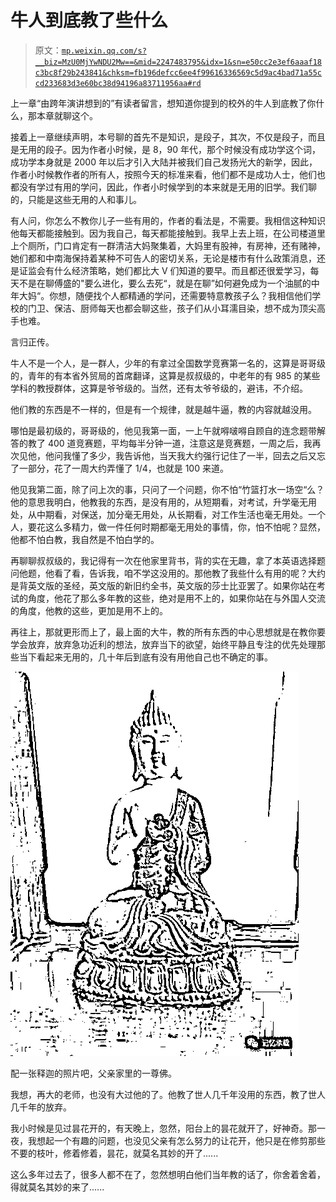 # 牛人到底教了些什么

> 原文：[`mp.weixin.qq.com/s?__biz=MzU0MjYwNDU2Mw==&mid=2247483795&idx=1&sn=e50cc2e3ef6aaaf18c3bc8f29b243841&chksm=fb196defcc6ee4f99616336569c5d9ac4bad71a55ccd233683d3e60bc38d94196a83711956aa#rd`](http://mp.weixin.qq.com/s?__biz=MzU0MjYwNDU2Mw==&mid=2247483795&idx=1&sn=e50cc2e3ef6aaaf18c3bc8f29b243841&chksm=fb196defcc6ee4f99616336569c5d9ac4bad71a55ccd233683d3e60bc38d94196a83711956aa#rd)

上一章“由跨年演讲想到的”有读者留言，想知道你提到的校外的牛人到底教了你什么，那本章就聊这个。

接着上一章继续声明，本号聊的首先不是知识，是段子，其次，不仅是段子，而且是无用的段子。因为作者小时候，是 8，90 年代，那个时候没有成功学这个词，成功学本身就是 2000 年以后才引入大陆并被我们自己发扬光大的新学，因此，作者小时候教作者的所有人，按照今天的标准来看，他们都不是成功人士，他们也都没有学过有用的学问，因此，作者小时候学到的本来就是无用的旧学。我们聊的，只能是这些无用的人和事儿。

有人问，你怎么不教你儿子一些有用的，作者的看法是，不需要。我相信这种知识他每天都能接触到。因为我自己，每天都能接触到。我早上去上班，在公司楼道里上个厕所，门口肯定有一群清洁大妈聚集着，大妈里有股神，有房神，还有赌神，她们都和中南海保持着某种不可告人的密切关系，无论是楼市有什么政策消息，还是证监会有什么经济策略，她们都比大 V 们知道的要早。而且都还很爱学习，每天不是在聊傅盛的"要么进化，要么去死“，就是在聊”如何避免成为一个油腻的中年大妈“。你想，随便找个人都精通的学问，还需要特意教孩子么？我相信他们学校的门卫、保洁、厨师每天也都会聊这些，孩子们从小耳濡目染，想不成为顶尖高手也难。

言归正传。

牛人不是一个人，是一群人，少年的有拿过全国数学竞赛第一名的，这算是哥哥级的，青年的有本省外贸局的首席翻译，这算是叔叔级的，中老年的有 985 的某些学科的教授群体，这算是爷爷级的。当然，还有太爷爷级的，避讳，不介绍。

他们教的东西是不一样的，但是有一个规律，就是越牛逼，教的内容就越没用。

哪怕是最初级的，哥哥级的，他见我第一面，一上午就嘚啵嘚自顾自的连念题带解答的教了 400 道竞赛题，平均每半分钟一道，注意这是竞赛题，一周之后，我再次见他，他问我懂了多少，我告诉他，当天我大约强行记住了一半，回去之后又忘了一部分，花了一周大约弄懂了 1/4，也就是 100 来道。

他见我第二面，除了问上次的事，只问了一个问题，你不怕“竹篮打水一场空“么？他的意思我明白，他教我的东西，是没有用的，从短期看，对考试，升学毫无用处，从中期看，对保送，加分毫无用处，从长期看，对工作生活也毫无用处。一个人，要花这么多精力，做一件任何时期都毫无用处的事情，你，怕不怕呢？显然，他都不怕白教，我自然是不怕白学的。

再聊聊叔叔级的，我记得有一次在他家里背书，背的实在无趣，拿了本英语选择题问他题，他看了看，告诉我，咱不学这没用的。那他教了我些什么有用的呢？大约是背英文版的圣经，英文版的新旧约全书，英文版的莎士比亚罢了。如果你站在考试的角度，他花了那么多年教的这些，绝对是用不上的，如果你站在与外国人交流的角度，他教的这些，更加是用不上的。

再往上，那就更形而上了，最上面的大牛，教的所有东西的中心思想就是在教你要学会放弃，放弃急功近利的想法，放弃当下的欲望，始终平静且专注的优先处理那些当下看起来无用的，几十年后到底有没有用他自己也不确定的事。

![](img/fde8cc04a79ca142c6ac9f8e571ecd71.png)

配一张释迦的照片吧，父亲家里的一尊佛。

我想，再大的老师，也没有大过他的了。他教了世人几千年没用的东西，教了世人几千年的放弃。

我小时候是见过昙花开的，有天晚上，忽然，阳台上的昙花就开了，好神奇。那一夜，我想起一个有趣的问题，也没见父亲有怎么努力的让花开，他只是在修剪那些不要的枝叶，修着修着，昙花，就莫名其妙的开了......

这么多年过去了，很多人都不在了，忽然想明白他们当年教的话了，你舍着舍着，得就莫名其妙的来了......